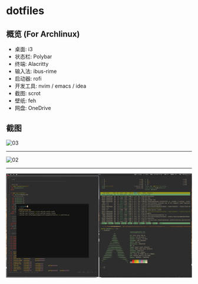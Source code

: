 # dotfiles

## 概览 (For Archlinux)

- 桌面: i3
- 状态栏: Polybar
- 终端: Alacritty
- 输入法: ibus-rime
- 启动器: rofi
- 开发工具: nvim / emacs / idea
- 截图: scrot
- 壁纸: feh
- 网盘: OneDrive

## 截图

![03](./Screenshots/03.png)

--- 

![02](./Screenshots/02.png)

--- 

![01](./Screenshots/01.png)
